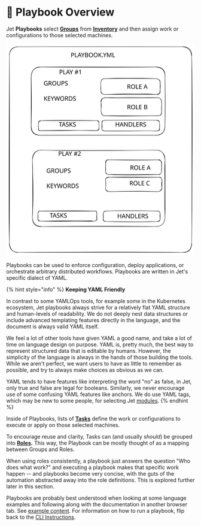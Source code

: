 # 🔎 Playbook Overview

Jet **Playbooks** select [**Groups**](../inventory/groups.md) from [**Inventory**](broken-reference) and then assign work or configurations to those selected machines.&#x20;

<img src="../.gitbook/assets/file.excalidraw (2) (1).svg" alt="Playbook File Structure" class="gitbook-drawing">





Playbooks can be used to enforce configuration, deploy applications, or orchestrate arbitrary distributed workflows. Playbooks are written in Jet's specific dialect of YAML.

{% hint style="info" %}
**Keeping YAML Friendly**

In contrast to some YAMLOps tools, for example some in the Kubernetes ecosystem, Jet playbooks always strive for a relatively flat YAML structure and human-levels of readability.  We do not deeply nest data structures or include advanced templating features directly in the language, and the document is always valid YAML itself.

We feel a lot of other tools have given YAML a good name, and take a lot of time on language design on purpose.  YAML is, pretty much, the best way to represent structured data that is editable by humans.  However, the simplicity of the language is always in the hands of those building the tools.  While we aren't perfect, we want users to have as little to remember as possible, and try to always make choices as obvious as we can.

YAML tends to have features like interpreting the word "no" as false, in Jet, only true and false are legal for booleans.  Similarly, we never encourage use of some confusing YAML features like anchors.  We do use YAML tags, which may be new to some people, for selecting Jet [modules](broken-reference).
{% endhint %}

Inside of Playbooks, lists of [**Tasks**](tasks-and-task-modifiers.md) define the work or configurations to execute or apply on those selected machines.&#x20;

To encourage reuse and clarity, Tasks can (and usually _should_) be grouped into [**Roles**](roles.md)**.** This way, the Playbook can be mostly thought of as a mapping between Groups and Roles.&#x20;

When using roles consistently, a playbook just answers the question "Who does what work?" and executing a playbook makes that specific work happen -- and playbooks become very concise, with the guts of the automation abstracted away into the role definitions. This is explored further later in this section.

Playbooks are probably best understood when looking at some language examples and following along with the documentation in another browser tab.  See [example content](../basics/example-content.md). For information on how to run a playbook, flip back to the [CLI Instructions](../basics/command-line-usage.md).







